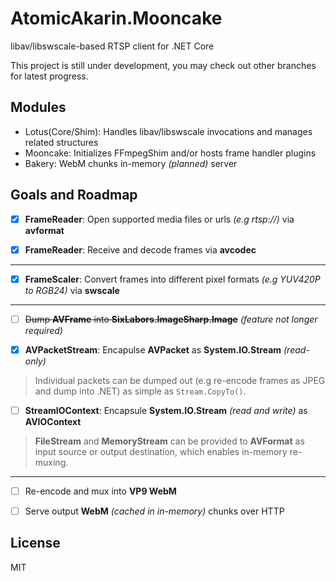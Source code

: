 # AtomicAkarin.Mooncake

libav/libswscale-based RTSP client for .NET Core

This project is still under development, you may check out other branches for latest progress.

## Modules

- Lotus(Core/Shim): Handles libav/libswscale invocations and manages related structures  
- Mooncake: Initializes FFmpegShim and/or hosts frame handler plugins
- Bakery: WebM chunks in-memory _(planned)_ server

## Goals and Roadmap

- [X] **FrameReader**: Open supported media files or urls _(e.g rtsp://)_ via **avformat**

- [X] **FrameReader**: Receive and decode frames via **avcodec**

---

- [X] **FrameScaler**: Convert frames into different pixel formats _(e.g YUV420P to RGB24)_ via **swscale**

---

- [ ] ~~Dump **AVFrame** into **SixLabors.ImageSharp.Image**~~ _(feature not longer required)_

- [X] **AVPacketStream**: Encapulse **AVPacket** as **System.IO.Stream** _(read-only)_
> Individual packets can be dumped out (e.g re-encode frames as JPEG and dump into .NET) as simple as `Stream.CopyTo()`.

- [ ] **StreamIOContext**: Encapsule **System.IO.Stream** _(read and write)_ as **AVIOContext**
> **FileStream** and **MemoryStream** can be provided to **AVFormat** as input source or output destination, which enables in-memory re-muxing.

---

- [ ] Re-encode and mux into **VP9 WebM**

- [ ] Serve output **WebM** _(cached in in-memory)_ chunks over HTTP

## License

MIT
